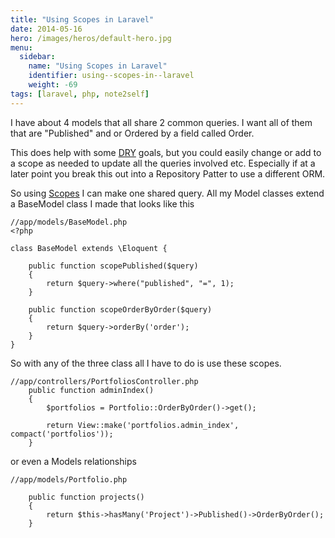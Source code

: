 ```yaml
---
title: "Using Scopes in Laravel"
date: 2014-05-16
hero: /images/heros/default-hero.jpg
menu:
  sidebar:
    name: "Using Scopes in Laravel"
    identifier: using--scopes-in--laravel
    weight: -69
tags: [laravel, php, note2self]
---
```


I have about 4 models that all share 2 common queries.  I want all of them that are "Published" and or Ordered by a field called Order. 

This does help with some [DRY](http://en.wikipedia.org/wiki/Don't_repeat_yourself) goals, but you could easily change or add to a scope as needed to update all the queries involved etc. Especially if at a later point you break this out into a Repository Patter to use a different ORM.

So using [Scopes](http://laravel.com/docs/eloquent#query-scopes) I can make one shared query. All my Model classes extend a BaseModel class I made that looks like this

~~~
//app/models/BaseModel.php
<?php

class BaseModel extends \Eloquent {

    public function scopePublished($query)
    {
        return $query->where("published", "=", 1);
    }

    public function scopeOrderByOrder($query)
    {
        return $query->orderBy('order');
    }
} 
~~~

So with any of the three class all I have to do is use these scopes.

~~~
//app/controllers/PortfoliosController.php
    public function adminIndex()
    {
        $portfolios = Portfolio::OrderByOrder()->get();

        return View::make('portfolios.admin_index', compact('portfolios'));
    }
~~~

or even a Models relationships

~~~
//app/models/Portfolio.php

    public function projects()
    {
        return $this->hasMany('Project')->Published()->OrderByOrder();
    }
~~~


